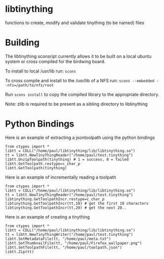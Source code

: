 libtinything
============

functions to create, modify and validate tinything (to be named) files

Building
========

The libtinything sconsript currently allows it to be built on a local ubuntu system or cross compiled for the birdwing board.

To install to local /usr/lib run:
`scons `

To cross compile and install to the /usr/lib of a NFS run:
`scons --embedded --nfs=/path/to/nfs/root`

Run `scons install` to copy the compiled library to the appropriate directory.

Note: zlib is required to be present as a sibling directory to libtinything

Python Bindings
===============

Here is an example of extracting a jsontoolpath using the python bindings

    from ctypes import *
    libtt = CDLL("/home/paul/libtinything/lib/libtinything.so")
    tt = libtt.NewTinyThingReader("/home/paul/test.tinything")
    libtt.UnzipToolpath(tinything) # 1 = success, 0 = failed
    libtt.GetToolpath.restype=c_char_p
    libtt.GetToolpath(tinything)


Here is an example of incrementally reading a toolpath

    from ctypes import *
    libtt = CDLL("/home/paul/libtinything/lib/libtinything.so")
    tt = libtt.NewTinyThingReader("/home/paul/test.tinything")   
    libtinything.GetToolpathIncr.restype=c_char_p
    libtinything.GetToolpathIncr(tt,10) # get the first 10 characters
    libtinything.GetToolpathIncr(tt,20) # get the next 20..

Here is an example of creating a tinything

    from ctypes import *
    libtt = CDLL("/home/paul/libtinything/lib/libtinything.so")
    tt = libtt.NewTinyThingWriter("/home/paul/test.tinything")
    libtt.SetMetadataFile(tt, "/home/paul/meta.txt")
    libtt.SetThumbnailFile(tt, "/home/paul/Firefox_wallpaper.png")
    libtt.SetToolpathFile(tt, "/home/paul/toolpath.json")
    libtt.Zip(tt)
